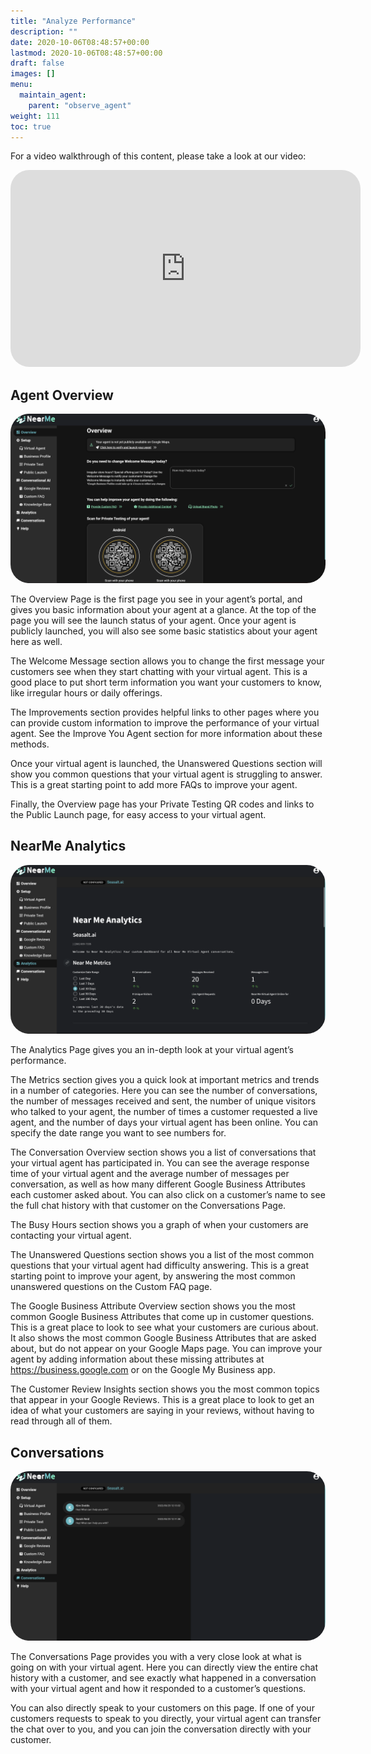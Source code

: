 ```yaml
---
title: "Analyze Performance"
description: ""
date: 2020-10-06T08:48:57+00:00
lastmod: 2020-10-06T08:48:57+00:00
draft: false
images: []
menu:
  maintain_agent:
    parent: "observe_agent"
weight: 111
toc: true
---
```



For a video walkthrough of this content, please take a look at our video:

   <iframe width="560" height="315" src="https://www.youtube.com/embed/26OIrHmIRQI" title="YouTube video player" frameborder="0" allow="accelerometer; autoplay; clipboard-write; encrypted-media; gyroscope; picture-in-picture" allowfullscreen style="border-radius: 30px;"></iframe>

## Agent Overview

<a href="images/overview.png"><img src="images/overview.png" alt="Overview" style="max-width:100%; border-radius: 30px;"></a>

The Overview Page is the first page you see in your agent’s portal, and gives you basic information about your agent at a glance. At the top of the page you will see the launch status of your agent. Once your agent is publicly launched, you will also see some basic statistics about your agent here as well.

The Welcome Message section allows you to change the first message your customers see when they start chatting with your virtual agent. This is a good place to put short term information you want your customers to know, like irregular hours or daily offerings.

The Improvements section provides helpful links to other pages where you can provide custom information to improve the performance of your virtual agent. See the Improve You Agent section for more information about these methods.

Once your virtual agent is launched, the Unanswered Questions section will show you common questions that your virtual agent is struggling to answer. This is a great starting point to add more FAQs to improve your agent.

Finally, the Overview page has your Private Testing QR codes and links to the Public Launch page, for easy access to your virtual agent.

## NearMe Analytics

<a href="images/analytics.png"><img src="images/analytics.png" alt="Analytics" style="max-width:100%; border-radius: 30px;"></a>


The Analytics Page gives you an in-depth look at your virtual agent’s performance.

The Metrics section gives you a quick look at important metrics and trends in a number of categories. Here you can see the number of conversations, the number of messages received and sent, the number of unique visitors who talked to your agent, the number of times a customer requested a live agent, and the number of days your virtual agent has been online. You can specify the date range you want to see numbers for.

The Conversation Overview section shows you a list of conversations that your virtual agent has participated in. You can see the average response time of your virtual agent and the average number of messages per conversation, as well as how many different Google Business Attributes each customer asked about. You can also click on a customer’s name to see the full chat history with that customer on the Conversations Page.

The Busy Hours section shows you a graph of when your customers are contacting your virtual agent.

The Unanswered Questions section shows you a list of the most common questions that your virtual agent had difficulty answering. This is a great starting point to improve your agent, by answering the most common unanswered questions on the Custom FAQ page.

The Google Business Attribute Overview section shows you the most common Google Business Attributes that come up in customer questions. This is a great place to look to see what your customers are curious about. It also shows the most common Google Business Attributes that are asked about, but do not appear on your Google Maps page. You can improve your agent by adding information about these missing attributes at https://business.google.com or on the Google My Business app.

The Customer Review Insights section shows you the most common topics that appear in your Google Reviews. This is a great place to look to get an idea of what your customers are saying in your reviews, without having to read through all of them.

## Conversations

<a href="images/conversations.png"><img src="images/conversations.png" alt="Conversations" style="max-width:100%; border-radius: 30px;"></a>

The Conversations Page provides you with a very close look at what is going on with your virtual agent. Here you can directly view the entire chat history with a customer, and see exactly what happened in a conversation with your virtual agent and how it responded to a customer’s questions.

You can also directly speak to your customers on this page. If one of your customers requests to speak to you directly, your virtual agent can transfer the chat over to you, and you can join the conversation directly with your customer.
